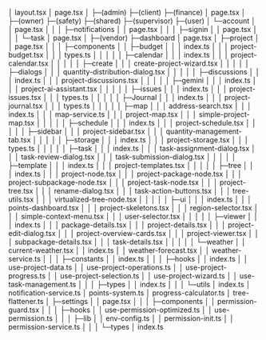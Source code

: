 │  layout.tsx
│  page.tsx
│
├─(admin)
├─(client)
├─(finance)
│      page.tsx
│
├─(owner)
├─(safety)
├─(shared)
├─(supervisor)
├─(user)
│  └─account
│      │  page.tsx
│      │
│      ├─notifications
│      │      page.tsx
│      │
│      ├─signin
│      │      page.tsx
│      │
│      └─task
│              page.tsx
│
├─(vendor)
├─dashboard
│      page.tsx
│
├─project
│  │  page.tsx
│  │
│  ├─components
│  │  ├─budget
│  │  │      index.ts
│  │  │      project-budget.tsx
│  │  │      types.ts
│  │  │
│  │  ├─calendar
│  │  │      index.ts
│  │  │      project-calendar.tsx
│  │  │
│  │  ├─create
│  │  │      create-project-wizard.tsx
│  │  │
│  │  ├─dialogs
│  │  │      quantity-distribution-dialog.tsx
│  │  │
│  │  ├─discussions
│  │  │      index.ts
│  │  │      project-discussions.tsx
│  │  │
│  │  ├─gemini
│  │  │      index.ts
│  │  │      project-ai-assistant.tsx
│  │  │
│  │  ├─issues
│  │  │      index.ts
│  │  │      project-issues.tsx
│  │  │      types.ts
│  │  │
│  │  ├─Journal
│  │  │      index.ts
│  │  │      project-journal.tsx
│  │  │      types.ts
│  │  │
│  │  ├─map
│  │  │      address-search.tsx
│  │  │      index.ts
│  │  │      map-service.ts
│  │  │      project-map.tsx
│  │  │      simple-project-map.tsx
│  │  │
│  │  ├─schedule
│  │  │      index.ts
│  │  │      project-schedule.tsx
│  │  │
│  │  ├─sidebar
│  │  │      project-sidebar.tsx
│  │  │      quantity-management-tab.tsx
│  │  │
│  │  ├─storage
│  │  │      index.ts
│  │  │      project-storage.tsx
│  │  │      types.ts
│  │  │
│  │  ├─task
│  │  │      index.ts
│  │  │      task-assignment-dialog.tsx
│  │  │      task-review-dialog.tsx
│  │  │      task-submission-dialog.tsx
│  │  │
│  │  ├─template
│  │  │      index.ts
│  │  │      project-templates.tsx
│  │  │
│  │  ├─tree
│  │  │      index.ts
│  │  │      project-node.tsx
│  │  │      project-package-node.tsx
│  │  │      project-subpackage-node.tsx
│  │  │      project-task-node.tsx
│  │  │      project-tree.tsx
│  │  │      rename-dialog.tsx
│  │  │      task-action-buttons.tsx
│  │  │      tree-utils.tsx
│  │  │      virtualized-tree-node.tsx
│  │  │
│  │  ├─ui
│  │  │      index.ts
│  │  │      points-dashboard.tsx
│  │  │      project-skeletons.tsx
│  │  │      region-selector.tsx
│  │  │      simple-context-menu.tsx
│  │  │      user-selector.tsx
│  │  │
│  │  ├─viewer
│  │  │      index.ts
│  │  │      package-details.tsx
│  │  │      project-details.tsx
│  │  │      project-edit-dialog.tsx
│  │  │      project-overview-cards.tsx
│  │  │      project-viewer.tsx
│  │  │      subpackage-details.tsx
│  │  │      task-details.tsx
│  │  │
│  │  └─weather
│  │          current-weather.tsx
│  │          index.ts
│  │          weather-forecast.tsx
│  │          weather-service.ts
│  │
│  ├─constants
│  │      index.ts
│  │
│  ├─hooks
│  │      index.ts
│  │      use-project-data.ts
│  │      use-project-operations.ts
│  │      use-project-progress.ts
│  │      use-project-selection.ts
│  │      use-project-wizard.ts
│  │      use-task-management.ts
│  │
│  ├─types
│  │      index.ts
│  │
│  └─utils
│          index.ts
│          notification-service.ts
│          points-system.ts
│          progress-calculator.ts
│          tree-flattener.ts
│
├─settings
│  │  page.tsx
│  │
│  ├─components
│  │      permission-guard.tsx
│  │
│  ├─hooks
│  │      use-permission-optimized.ts
│  │      use-permission.ts
│  │
│  ├─lib
│  │      env-config.ts
│  │      permission-init.ts
│  │      permission-service.ts
│  │
│  └─types
│          index.ts